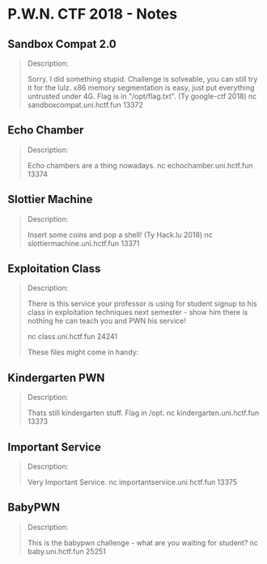 # P.W.N. CTF 2018 - Notes

## Sandbox Compat 2.0
> Description:
>
> Sorry. I did something stupid. Challenge is solveable, you can still try it for the lulz. 
x86 memory segmentation is easy, just put everything untrusted under 4G. Flag is in "/opt/flag.txt". (Ty google-ctf 2018) 
> nc sandboxcompat.uni.hctf.fun 13372 




## Echo Chamber
> Description:
>
> Echo chambers are a thing nowadays. 
> nc echochamber.uni.hctf.fun 13374 



## Slottier Machine
> Description:
>
> Insert some coins and pop a shell! (Ty Hack.lu 2018) 
> nc slottiermachine.uni.hctf.fun 13371 


## Exploitation Class
> Description:
>
> There is this service your professor is using for student signup to his class in exploitation techniques next semester - show him there is nothing he can teach you and PWN his service! 
> 
> nc class.uni.hctf.fun 24241 
> 
> These files might come in handy: 



## Kindergarten PWN
> Description:
>
> Thats still kindergarten stuff. Flag in /opt. 
> nc kindergarten.uni.hctf.fun 13373 




## Important Service
> Description:
>
> Very Important Service. 
> nc importantservice.uni.hctf.fun 13375 


## BabyPWN
> Description:
>
> This is the babypwn challenge - what are you waiting for student? 
> nc baby.uni.hctf.fun 25251 

